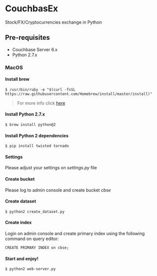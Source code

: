 # CouchbasEx

Stock/FX/Cryptocurrencies exchange in Python

## Pre-requisites

- Couchbase Server 6.x
- Python 2.7.x

### MacOS

#### Install brew

```
$ /usr/bin/ruby -e "$(curl -fsSL https://raw.githubusercontent.com/Homebrew/install/master/install)"
```

> For more info click [here](https://brew.sh/index_es)

#### Install Python 2.7.x

```
$ brew install python@2
```

#### Install Python 2 dependencies

```
$ pip install twisted tornado
```
#### Settings

Please adjust your settings on *settings.py* file

#### Create bucket

Please log to admin console and create bucket *cbse*

#### Create dataset 
```
$ python2 create_dataset.py
```
#### Create index

Login on admin console and create primary index using the following command on query editor:

```
CREATE PRIMARY INDEX on cbse;
```

#### Start and enjoy!

```
$ python2 web-server.py
```




